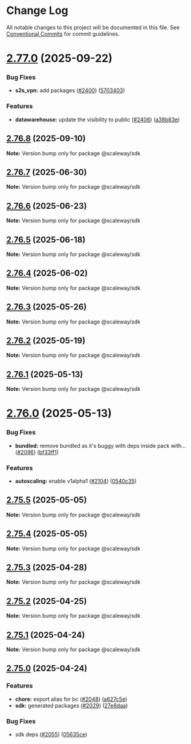 # Change Log

All notable changes to this project will be documented in this file.
See [Conventional Commits](https://conventionalcommits.org) for commit guidelines.

# [2.77.0](https://github.com/scaleway/scaleway-sdk-js/compare/@scaleway/sdk@2.76.7...@scaleway/sdk@2.77.0) (2025-09-22)

### Bug Fixes

- **s2s_vpn:** add packages ([#2400](https://github.com/scaleway/scaleway-sdk-js/issues/2400)) ([5703403](https://github.com/scaleway/scaleway-sdk-js/commit/5703403f87dccf9e7f6d8e52c278608c440a6dca))

### Features

- **datawarehouse:** update the visibility to public ([#2406](https://github.com/scaleway/scaleway-sdk-js/issues/2406)) ([a38b83e](https://github.com/scaleway/scaleway-sdk-js/commit/a38b83e50f63f7741285fe9ba065bb9af5f7f016))

## [2.76.8](https://github.com/scaleway/scaleway-sdk-js/compare/@scaleway/sdk@2.76.7...@scaleway/sdk@2.76.8) (2025-09-10)

**Note:** Version bump only for package @scaleway/sdk

## [2.76.7](https://github.com/scaleway/scaleway-sdk-js/compare/@scaleway/sdk@2.76.6...@scaleway/sdk@2.76.7) (2025-06-30)

**Note:** Version bump only for package @scaleway/sdk

## [2.76.6](https://github.com/scaleway/scaleway-sdk-js/compare/@scaleway/sdk@2.76.5...@scaleway/sdk@2.76.6) (2025-06-23)

**Note:** Version bump only for package @scaleway/sdk

## [2.76.5](https://github.com/scaleway/scaleway-sdk-js/compare/@scaleway/sdk@2.76.4...@scaleway/sdk@2.76.5) (2025-06-18)

**Note:** Version bump only for package @scaleway/sdk

## [2.76.4](https://github.com/scaleway/scaleway-sdk-js/compare/@scaleway/sdk@2.76.3...@scaleway/sdk@2.76.4) (2025-06-02)

**Note:** Version bump only for package @scaleway/sdk

## [2.76.3](https://github.com/scaleway/scaleway-sdk-js/compare/@scaleway/sdk@2.76.2...@scaleway/sdk@2.76.3) (2025-05-26)

**Note:** Version bump only for package @scaleway/sdk

## [2.76.2](https://github.com/scaleway/scaleway-sdk-js/compare/@scaleway/sdk@2.76.1...@scaleway/sdk@2.76.2) (2025-05-19)

**Note:** Version bump only for package @scaleway/sdk

## [2.76.1](https://github.com/scaleway/scaleway-sdk-js/compare/@scaleway/sdk@2.76.0...@scaleway/sdk@2.76.1) (2025-05-13)

**Note:** Version bump only for package @scaleway/sdk

# [2.76.0](https://github.com/scaleway/scaleway-sdk-js/compare/@scaleway/sdk@2.75.3...@scaleway/sdk@2.76.0) (2025-05-13)

### Bug Fixes

- **bundled:** remove bundled as it's buggy with deps inside pack with… ([#2096](https://github.com/scaleway/scaleway-sdk-js/issues/2096)) ([bf33ff1](https://github.com/scaleway/scaleway-sdk-js/commit/bf33ff1f9cdd951add94817dac27239c86ef5437))

### Features

- **autoscaling:** enable v1alpha1 ([#2104](https://github.com/scaleway/scaleway-sdk-js/issues/2104)) ([0540c35](https://github.com/scaleway/scaleway-sdk-js/commit/0540c35ffc94762eca86d6e31abf37b7653d68d8))

## [2.75.5](https://github.com/scaleway/scaleway-sdk-js/compare/@scaleway/sdk@2.75.3...@scaleway/sdk@2.75.5) (2025-05-05)

**Note:** Version bump only for package @scaleway/sdk

## [2.75.4](https://github.com/scaleway/scaleway-sdk-js/compare/@scaleway/sdk@2.75.3...@scaleway/sdk@2.75.4) (2025-05-05)

**Note:** Version bump only for package @scaleway/sdk

## [2.75.3](https://github.com/scaleway/scaleway-sdk-js/compare/@scaleway/sdk@2.75.2...@scaleway/sdk@2.75.3) (2025-04-28)

**Note:** Version bump only for package @scaleway/sdk

## [2.75.2](https://github.com/scaleway/scaleway-sdk-js/compare/@scaleway/sdk@2.75.1...@scaleway/sdk@2.75.2) (2025-04-25)

**Note:** Version bump only for package @scaleway/sdk

## [2.75.1](https://github.com/scaleway/scaleway-sdk-js/compare/@scaleway/sdk@2.75.0...@scaleway/sdk@2.75.1) (2025-04-24)

**Note:** Version bump only for package @scaleway/sdk

## [2.75.0](https://github.com/scaleway/scaleway-sdk-js/compare/@scaleway/sdk@2.74.0...@scaleway/sdk@2.75.0) (2025-04-24)

### Features

- **chore:** export alias for bc ([#2048](https://github.com/scaleway/scaleway-sdk-js/issues/2048)) ([a627c5e](https://github.com/scaleway/scaleway-sdk-js/commit/a627c5e5b6bae1a81c53ba01bbf9370f995613c9))
- **sdk:** generated packages ([#2029](https://github.com/scaleway/scaleway-sdk-js/issues/2029)) ([27e8daa](https://github.com/scaleway/scaleway-sdk-js/commit/27e8daacea2203f9e41b2920ef03963ed4a7ec09))

### Bug Fixes

- sdk deps ([#2055](https://github.com/scaleway/scaleway-sdk-js/issues/2055)) ([05635ce](https://github.com/scaleway/scaleway-sdk-js/commit/05635cee73c61727a19a79d69fb0bd0bda3034b2))
